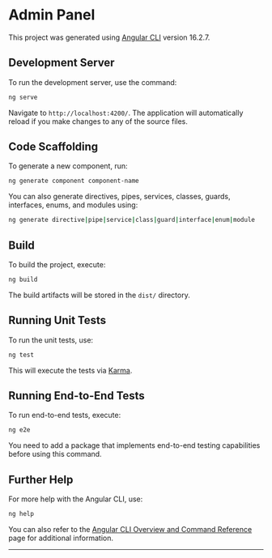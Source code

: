 # Admin Panel

This project was generated using [Angular CLI](https://github.com/angular/angular-cli) version 16.2.7.

## Development Server

To run the development server, use the command:

```bash
ng serve
```

Navigate to `http://localhost:4200/`. The application will automatically reload if you make changes to any of the source files.

## Code Scaffolding

To generate a new component, run:

```bash
ng generate component component-name
```

You can also generate directives, pipes, services, classes, guards, interfaces, enums, and modules using:

```bash
ng generate directive|pipe|service|class|guard|interface|enum|module
```

## Build

To build the project, execute:

```bash
ng build
```

The build artifacts will be stored in the `dist/` directory.

## Running Unit Tests

To run the unit tests, use:

```bash
ng test
```

This will execute the tests via [Karma](https://karma-runner.github.io).

## Running End-to-End Tests

To run end-to-end tests, execute:

```bash
ng e2e
```

You need to add a package that implements end-to-end testing capabilities before using this command.

## Further Help

For more help with the Angular CLI, use:

```bash
ng help
```

You can also refer to the [Angular CLI Overview and Command Reference](https://angular.io/cli) page for additional information.

---

